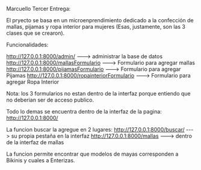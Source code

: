 Marcuello Tercer Entrega:

El pryecto se basa en un microenprendimiento dedicado a la confección de mallas, pijamas y ropa interior para mujeres (Esas, justamente, son las 3 clases que se crearon).

Funcionalidades:

http://127.0.0.1:8000/admin/ ---> administrar la base de datos
http://127.0.0.1:8000/mallasFormulario ---> Formulario para agregar mallas
http://127.0.0.1:8000/pijamasFormulario ---> Formulario para agregar Pijamas
http://127.0.0.1:8000/ropainteriorFormulario ---> Formulario para agregar Ropa Interior

Nota: los 3 formularios no estan dentro de la interfaz porque entiendo que no deberian ser de acceso publico.

Todo lo demas se encuentra dentro de la interfaz de la pagina:
http://127.0.0.1:8000/

La funcion buscar la agregue en 2 lugares:
http://127.0.0.1:8000/buscar/ ---> su propia pestaña en la interfaz
http://127.0.0.1:8000/mallas ---> dentro de la interfaz de mallas

La funcion permite encontrar que modelos de mayas corresponden a Bikinis y cuales a Enterizas.


